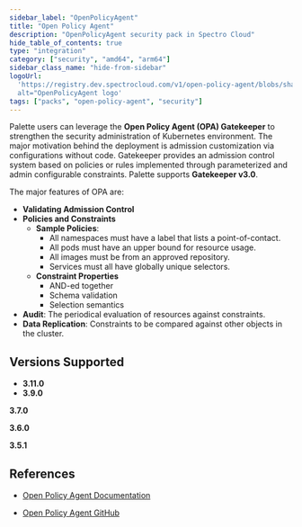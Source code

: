 ```yaml
---
sidebar_label: "OpenPolicyAgent"
title: "Open Policy Agent"
description: "OpenPolicyAgent security pack in Spectro Cloud"
hide_table_of_contents: true
type: "integration"
category: ["security", "amd64", "arm64"]
sidebar_class_name: "hide-from-sidebar"
logoUrl:
  'https://registry.dev.spectrocloud.com/v1/open-policy-agent/blobs/sha256:fcbad202dc9ca5e7a756562d8f9fc180ee77474034447dabc302d8a5a2bbe148?type=image/png"
  alt="OpenPolicyAgent logo'
tags: ["packs", "open-policy-agent", "security"]
---
```


Palette users can leverage the **Open Policy Agent (OPA) Gatekeeper** to strengthen the security administration of
Kubernetes environment. The major motivation behind the deployment is admission customization via configurations without
code. Gatekeeper provides an admission control system based on policies or rules implemented through parameterized and
admin configurable constraints. Palette supports **Gatekeeper v3.0**.

The major features of OPA are:

- **Validating Admission Control**
- **Policies and Constraints**
  - **Sample Policies**:
    - All namespaces must have a label that lists a point-of-contact.
    - All pods must have an upper bound for resource usage.
    - All images must be from an approved repository.
    - Services must all have globally unique selectors.
  - **Constraint Properties**
    - AND-ed together
    - Schema validation
    - Selection semantics
- **Audit**: The periodical evaluation of resources against constraints.
- **Data Replication**: Constraints to be compared against other objects in the cluster.

## Versions Supported

<Tabs queryString="versions">

<TabItem label="3.9.x" value="3.9.x">

- **3.11.0**
- **3.9.0**

</TabItem>

<TabItem label="3.7.x" value="3.7.x">

**3.7.0**

</TabItem>

<TabItem label="3.6.x" value="3.6.x">

**3.6.0**

</TabItem>

<TabItem label="3.5.x" value="3.5.x">

**3.5.1**

</TabItem>

</Tabs>

## References

- [Open Policy Agent Documentation](https://open-policy-agent.github.io/gatekeeper/website/docs)

- [Open Policy Agent GitHub](https://github.com/open-policy-agent/gatekeeper)
